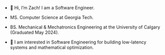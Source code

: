 - 👋 Hi, I’m Zach! I am a Software Engineer.

- MS. Computer Science at Georgia Tech.
- BS. Mechanical & Mechatronics Engineering at the University of Calgary (Graduated May 2024).

- 👀 I am interested in Software Engineering for building low-latency systems and mathematical optimization. 

<!---
SCBee/SCBee is a ✨ special ✨ repository because its `README.md` (this file) appears on your GitHub profile.
You can click the Preview link to take a look at your changes.
--->
